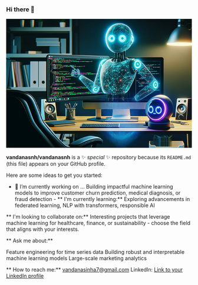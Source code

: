 ### Hi there 👋

![my hub](https://github.com/vandanasnh/vandanasnh/blob/main/GitHubCopilot2.jpg)

**vandanasnh/vandanasnh** is a ✨ _special_ ✨ repository because its `README.md` (this file) appears on your GitHub profile.

Here are some ideas to get you started:

- 🔭 I’m currently working on ... Building impactful machine learning models to improve customer churn prediction, medical diagnosis, or fraud detection -
** I'm currently learning:** Exploring advancements in federated learning, NLP with transformers, responsible AI 

** I'm looking to collaborate on:** Interesting projects that leverage machine learning for healthcare, finance, or sustainability - choose the field that aligns with your interests.

** Ask me about:**

Feature engineering for time series data
Building robust and interpretable machine learning models
Large-scale marketing analytics

** How to reach me:** vandanasinha7@gmail.com 
LinkedIn: [Link to your LinkedIn profile](https://www.linkedin.com/in/vandana-sinha18/) 

